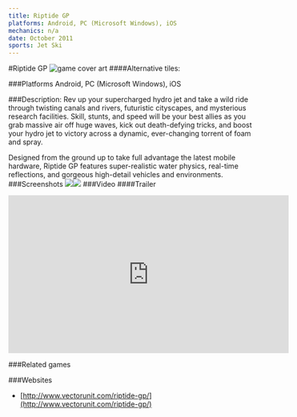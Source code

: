 ```yaml
---
title: Riptide GP
platforms: Android, PC (Microsoft Windows), iOS
mechanics: n/a
date: October 2011
sports: Jet Ski
---
```

#Riptide GP
![game cover art](//images.igdb.com/igdb/image/upload/t_cover_big/iplbyzm2dcxmcvjkx6s4.jpg "Logo Title Text 1")
####Alternative tiles:

###Platforms
Android, PC (Microsoft Windows), iOS

###Description:
Rev up your supercharged hydro jet and take a wild ride through twisting canals and rivers, futuristic cityscapes, and mysterious research facilities. Skill, stunts, and speed will be your best allies as you grab massive air off huge waves, kick out death-defying tricks, and boost your hydro jet to victory across a dynamic, ever-changing torrent of foam and spray.

Designed from the ground up to take full advantage the latest mobile hardware, Riptide GP features super-realistic water physics, real-time reflections, and gorgeous high-detail vehicles and environments.
###Screenshots
<a target="_blank" rel="noopener noreferrer" href="//images.igdb.com/igdb/image/upload/t_cover_big/sdfxpdsbo8iqcmzozji8.jpg"><img src="//images.igdb.com/igdb/image/upload/t_thumb/sdfxpdsbo8iqcmzozji8.jpg"/></a><a target="_blank" rel="noopener noreferrer" href="//images.igdb.com/igdb/image/upload/t_cover_big/tpctbny3clbje6ypaqza.jpg"><img src="//images.igdb.com/igdb/image/upload/t_thumb/tpctbny3clbje6ypaqza.jpg"/></a>
###Video
####Trailer

<iframe width="560" height="315" src="https://www.youtube.com/embed/e2PKwR7sCww" frameborder="0" allowfullscreen></iframe>

###Related games

###Websites
* [http://www.vectorunit.com/riptide-gp/](http://www.vectorunit.com/riptide-gp/)
